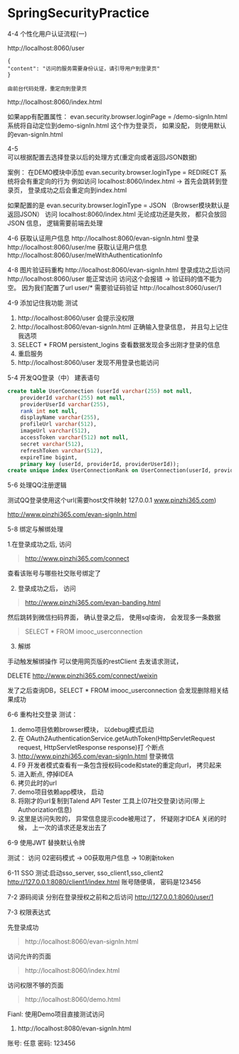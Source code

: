# SpringSecurityPractice

4-4  个性化用户认证流程(一)

http://localhost:8060/user
```
{
"content": "访问的服务需要身份认证，请引导用户到登录页"
}

由前台代码处理，重定向到登录页
```

http://localhost:8060/index.html

如果app有配置属性： evan.security.browser.loginPage = /demo-signIn.html
系统将自动定位到demo-signIn.html  这个作为登录页， 如果没配， 则使用默认的evan-signIn.html

4-5  
可以根据配置去选择登录以后的处理方式(重定向或者返回JSON数据)

案例：
在DEMO模块中添加
evan.security.browser.loginType = REDIRECT
系统将会有重定向的行为
例如访问
localhost:8060/index.html   ->  首先会跳转到登录页， 登录成功之后会重定向到index.html

如果配置的是
evan.security.browser.loginType = JSON   （Browser模块默认是返回JSON）
访问 localhost:8060/index.html  无论成功还是失败， 都只会放回JSON 信息， 逻辑需要前端去处理

4-6 获取认证用户信息
http://localhost:8060/evan-signIn.html  登录
http://localhost:8060/user/me   获取认证用户信息
http://localhost:8060/user/meWithAuthenticationInfo

4-8 图片验证码重构
http://localhost:8060/evan-signIn.html
登录成功之后访问
http://localhost:8060/user   能正常访问
访问这个会报错 -> 验证码的值不能为空。 因为我们配置了url user/* 需要验证码验证
http://localhost:8060/user/1

4-9 添加记住我功能
测试
1.  http://localhost:8060/user   会提示没权限
2. http://localhost:8060/evan-signIn.html   正确输入登录信息， 并且勾上记住我选项
3. SELECT * FROM persistent_logins   查看数据发现会多出刚才登录的信息
4. 重启服务
5. http://localhost:8060/user    发现不用登录也能访问

5-4 开发QQ登录（中）
建表语句
```sql
create table UserConnection (userId varchar(255) not null,
	providerId varchar(255) not null,
	providerUserId varchar(255),
	rank int not null,
	displayName varchar(255),
	profileUrl varchar(512),
	imageUrl varchar(512),
	accessToken varchar(512) not null,
	secret varchar(512),
	refreshToken varchar(512),
	expireTime bigint,
	primary key (userId, providerId, providerUserId));
create unique index UserConnectionRank on UserConnection(userId, providerId, rank);
```


5-6 处理QQ注册逻辑

测试QQ登录使用这个url(需要host文件映射 127.0.0.1	www.pinzhi365.com)

http://www.pinzhi365.com/evan-signIn.html


5-8 绑定与解绑处理

1.在登录成功之后, 访问
> http://www.pinzhi365.com/connect

查看该账号与哪些社交账号绑定了

2. 登录成功之后， 访问
> http://www.pinzhi365.com/evan-banding.html

然后跳转到微信扫码界面， 确认登录之后， 使用sql查询， 会发现多一条数据
> SELECT * FROM imooc_userconnection


3. 解绑
 
 手动触发解绑操作 可以使用网页版的restClient  去发请求测试，
 
 DELETE http://www.pinzhi365.com/connect/weixin
 
 发了之后查询DB，SELECT * FROM imooc_userconnection  会发现删除相关结果成功
 
 
 6-6 重构社交登录
 测试：
 1. demo项目依赖browser模块， 以debug模式启动
 2. 在 OAuth2AuthenticationService.getAuthToken(HttpServletRequest request, HttpServletResponse response)打 个断点
 3. http://www.pinzhi365.com/evan-signIn.html  登录微信
 4. F9 开发者模式查看有一条包含授权码code和state的重定向url， 拷贝起来
 5. 进入断点, 停掉IDEA
 6. 拷贝此时的url
 7. demo项目依赖app模块， 启动
 8. 将刚才的url复制到Talend API Tester 工具上(07社交登录)访问(带上Authorization信息)
 9. 这里是访问失败的， 异常信息提示code被用过了， 怀疑刚才IDEA 关闭的时候， 上一次的请求还是发出去了
 
 6-9 使用JWT 替换默认令牌
 
测试：
访问 02密码模式 -> 00获取用户信息  -> 10刷新token


6-11 SSO
测试:启动sso_server, sso_client1,sso_client2
http://127.0.0.1:8080/client1/index.html
账号随便填，  密码是123456

7-2 源码阅读
分别在登录授权之前和之后访问
http://127.0.0.1:8060/user/1

7-3 权限表达式

先登录成功
> http://localhost:8060/evan-signIn.html

访问允许的页面  
> http://localhost:8060/index.html

访问权限不够的页面  
> http://localhost:8060/demo.html

Fianl: 使用Demo项目直接测试访问 
1. http://localhost:8080/evan-signIn.html

账号: 任意
密码: 123456